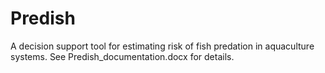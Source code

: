 # Predish
A decision support tool for estimating risk of fish predation in aquaculture systems.
See Predish_documentation.docx for details.
